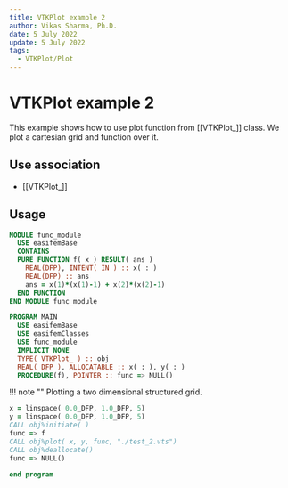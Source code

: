 ```yaml
---
title: VTKPlot example 2
author: Vikas Sharma, Ph.D.
date: 5 July 2022
update: 5 July 2022
tags:
  - VTKPlot/Plot
---
```


# VTKPlot example 2

This example shows how to use plot function from [[VTKPlot_]] class. We plot a cartesian grid and function over it.

## Use association

- [[VTKPlot_]]

## Usage

```fortran
MODULE func_module
  USE easifemBase
  CONTAINS
  PURE FUNCTION f( x ) RESULT( ans )
    REAL(DFP), INTENT( IN ) :: x( : )
    REAL(DFP) :: ans
    ans = x(1)*(x(1)-1) + x(2)*(x(2)-1)
  END FUNCTION
END MODULE func_module
```

```fortran
PROGRAM MAIN
  USE easifemBase
  USE easifemClasses
  USE func_module
  IMPLICIT NONE
  TYPE( VTKPlot_ ) :: obj
  REAL( DFP ), ALLOCATABLE :: x( : ), y( : )
  PROCEDURE(f), POINTER :: func => NULL()
```

!!! note ""
Plotting a two dimensional structured grid.

```fortran
x = linspace( 0.0_DFP, 1.0_DFP, 5)
y = linspace( 0.0_DFP, 1.0_DFP, 5)
CALL obj%initiate( )
func => f
CALL obj%plot( x, y, func, "./test_2.vts")
CALL obj%deallocate()
func => NULL()
```

```fortran
end program
```
